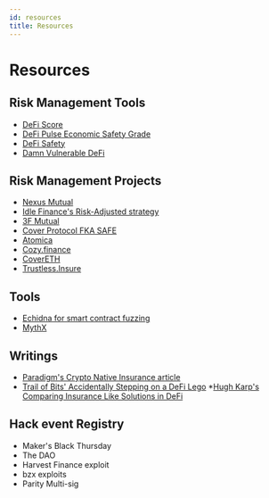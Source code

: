 ```yaml
---
id: resources
title: Resources
---
```


# Resources

## Risk Management Tools
* [DeFi Score](https://defiscore.io/)
* [DeFi Pulse Economic Safety Grade](https://twitter.com/defipulse/status/1316098765384753152?s=20)
* [DeFi Safety](https://defisafety.com/) 
* [Damn Vulnerable DeFi](https://www.damnvulnerabledefi.xyz/)

## Risk Management Projects
* [Nexus Mutual](https://nexusmutual.io/)
* [Idle Finance's Risk-Adjusted strategy](https://idle.finance/#/dashboard/risk)
* [3F Mutual](https://3fmutual.com/)
* [Cover Protocol FKA SAFE]()
* [Atomica](https://atomica.org/)
* [Cozy.finance](https://cozy.finance/)
* [CoverETH](https://hack.ethglobal.co/showcase/covereth-recUTQJKsoK9G34JS)
* [Trustless.Insure](https://hack.ethglobal.co/showcase/trustless-insure-recMrBDwOFlb0rhjO)

## Tools
* [Echidna for smart contract fuzzing](https://medium.com/coinmonks/smart-contract-fuzzing-d9b88e0b0a05)
* [MythX](https://mythx.io/)

## Writings
* [Paradigm's Crypto Native Insurance article](https://www.fehrsam.xyz/blog/crypto-native-insurance-defi)
* [Trail of Bits' Accidentally Stepping on a DeFi Lego](https://blog.trailofbits.com/2020/08/05/accidentally-stepping-on-a-defi-lego/)
*[Hugh Karp's Comparing Insurance Like Solutions in DeFi](https://medium.com/@hugh_karp/comparing-insurance-like-solutions-in-defi-a804a6be6d48)


## Hack event Registry
* Maker's Black Thursday
* The DAO
* Harvest Finance exploit
* bzx exploits
* Parity Multi-sig